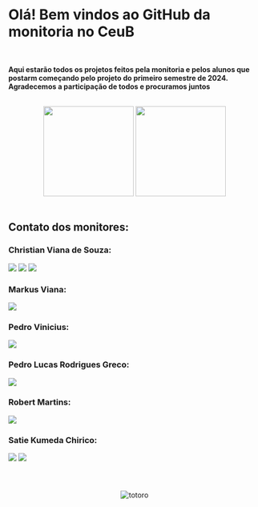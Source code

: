 # Olá! Bem vindos ao GitHub da monitoria no CeuB 

<br/>

**Aqui estarão todos os projetos feitos pela monitoria e pelos alunos que postarm começando pelo projeto do primeiro semestre de 2024. Agradecemos a participação de todos e procuramos juntos**

<br/>

<div align="center">
  <img height="180cm" src="https://github-readme-stats.vercel.app/api?username=monitoresceub&show_icons=true&theme=jolly"/>
  <img height="180cm" src="https://github-readme-stats.vercel.app/api/top-langs/?username=monitoresceub&layout=compact&langs_count=16&theme=jolly"/>
</div>

<br/>

## Contato dos monitores:

### Christian Viana de Souza:

<div style="display: inline_block">
  <a href="https://github.com/AceEvann" target="_blank"><img src="https://img.shields.io/badge/GitHub-100000?style=for-the-badge&logo=github&logoColor=white" /></a>
  <a href="mailto:christian.vs@sempreceub.com"><img src="https://img.shields.io/badge/-Gmail-%23333?style=for-the-badge&logo=gmail&logoColor=white" target="_blank"></a>
  <a href="https://www.linkedin.com/in/christian-viana-de-souza-4aaa81236/" target="_blank"><img src="https://img.shields.io/badge/-LinkedIn-%230077B5?style=for-the-badge&logo=linkedin&logoColor=white" target="_blank"></a> 
</div>

### Markus Viana:

<div style="display: inline_block">
  <a href="https://github.com/hahahonline" target="_blank"><img src="https://img.shields.io/badge/GitHub-100000?style=for-the-badge&logo=github&logoColor=white" /></a>
</div>

### Pedro Vinicius:

<div style="display: inline_block">
  <a href="https://github.com/pedrodris" target="_blank"><img src="https://img.shields.io/badge/GitHub-100000?style=for-the-badge&logo=github&logoColor=white" /></a>
</div>
       
### Pedro Lucas Rodrigues Greco:

<div style="display: inline_block">
  <a href="https://github.com/GoGreco" target="_blank"><img src="https://img.shields.io/badge/GitHub-100000?style=for-the-badge&logo=github&logoColor=white" /></a>
</div>

### Robert Martins:

<div style="display: inline_block">
  <a href="https://github.com/Robert-Martins-S" target="_blank"><img src="https://img.shields.io/badge/GitHub-100000?style=for-the-badge&logo=github&logoColor=white" /></a>
</div>
       
### Satie Kumeda Chirico:

<div style="display: inline_block">
  <a href="https://github.com/sati-e" target="_blank"><img src="https://img.shields.io/badge/GitHub-100000?style=for-the-badge&logo=github&logoColor=white" /></a>
  <a href="https://www.linkedin.com/in/satie-chirico-211a2a270" target="_blank"><img src="https://img.shields.io/badge/-LinkedIn-%230077B5?style=for-the-badge&logo=linkedin&logoColor=white" target="_blank"></a>
</div>    

#

<br/>

<div align="center">
  <img alaing=center alt="totoro" src="https://user-images.githubusercontent.com/74038190/225813708-98b745f2-7d22-48cf-9150-083f1b00d6c9.gif" />
</div>
